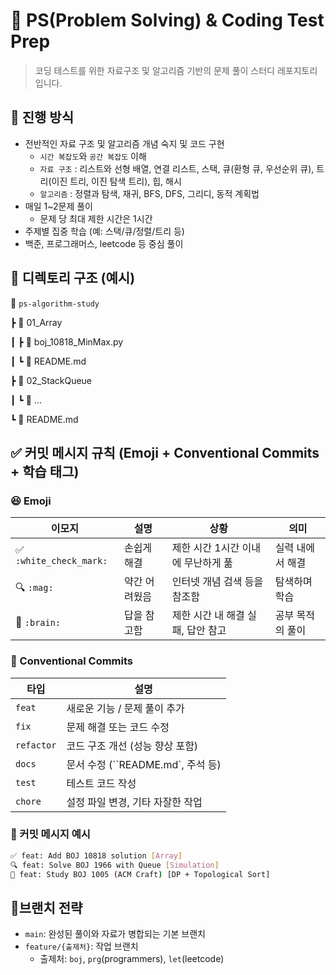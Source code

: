 # 📘 PS(Problem Solving) & Coding Test Prep

>   코딩 테스트를 위한 자료구조 및 알고리즘 기반의 문제 풀이 스터디 레포지토리입니다.



## 📅 진행 방식

- 전반적인 자료 구조 및 알고리즘 개념 숙지 및 코드 구현
    - `시간 복잡도`와 `공간 복잡도` 이해
    - `자료 구조` : 리스트와 선형 배열, 연결 리스트, 스택, 큐(환형 큐, 우선순위 큐), 트리(이진 트리, 이진 탐색 트리), 힙, 해시
    - `알고리즘` : 정렬과 탐색, 재귀, BFS, DFS, 그리디, 동적 계획법
- 매일 1~2문제 풀이
    - 문제 당 최대 제한 시간은 1시간
- 주제별 집중 학습 (예: 스택/큐/정렬/트리 등)
- 백준, 프로그래머스, leetcode 등 중심 풀이



## 📁 디렉토리 구조 (예시)

📂 `ps-algorithm-study` 

┣ 📂 01_Array 

┃ ┣ 📜 boj_10818_MinMax.py

┃ ┗ 📜 README.md 

┣ 📂 02_StackQueue 

┃ ┗ 📜 ... 

┗ 📜 README.md



## ✅ 커밋 메시지 규칙 (Emoji + Conventional Commits + 학습 태그)

### :laughing: Emoji

| 이모지                 | 설명          | 상황                               | 의미             |
| ---------------------- | ------------- | ---------------------------------- | ---------------- |
| ✅ `:white_check_mark:` | 손쉽게 해결   | 제한 시간 1시간 이내에 무난하게 풂 | 실력 내에서 해결 |
| 🔍 `:mag:`              | 약간 어려웠음 | 인터넷 개념 검색 등을 참조함       | 탐색하며 학습    |
| 🧠 `:brain:`            | 답을 참고함   | 제한 시간 내 해결 실패, 답안 참고  | 공부 목적의 풀이 |



### :bookmark: Conventional Commits

| 타입       | 설명                              |
| ---------- | --------------------------------- |
| `feat`     | 새로운 기능 / 문제 풀이 추가      |
| `fix`      | 문제 해결 또는 코드 수정          |
| `refactor` | 코드 구조 개선 (성능 향상 포함)   |
| `docs`     | 문서 수정 (``README.md`, 주석 등) |
| `test`     | 테스트 코드 작성                  |
| `chore`    | 설정 파일 변경, 기타 자잘한 작업  |



### :speech_balloon: 커밋 메시지 예시

```bash
✅ feat: Add BOJ 10818 solution [Array]
🔍 feat: Solve BOJ 1966 with Queue [Simulation]
🧠 feat: Study BOJ 1005 (ACM Craft) [DP + Topological Sort]
```



## 🌴브랜치 전략

-   `main`: 완성된 풀이와 자료가 병합되는 기본 브랜치
-   `feature/{출제처}`: 작업 브랜치
    -   출제처: `boj`, `prg`(programmers), `let`(leetcode)
